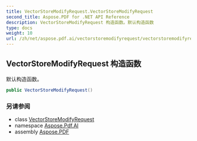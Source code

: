 ```yaml
---
title: VectorStoreModifyRequest.VectorStoreModifyRequest
second_title: Aspose.PDF for .NET API Reference
description: VectorStoreModifyRequest 构造函数。默认构造函数
type: docs
weight: 10
url: /zh/net/aspose.pdf.ai/vectorstoremodifyrequest/vectorstoremodifyrequest/
---
```

## VectorStoreModifyRequest 构造函数

默认构造函数。

```csharp
public VectorStoreModifyRequest()
```

### 另请参阅

* class [VectorStoreModifyRequest](../)
* namespace [Aspose.Pdf.AI](../../../aspose.pdf.ai/)
* assembly [Aspose.PDF](../../../)